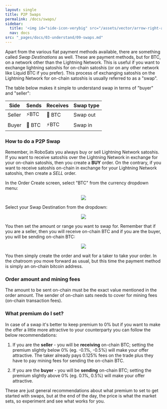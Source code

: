 ```yaml
---
layout: single
title: P2P Swaps
permalink: /docs/swaps/
sidebar:
  title: '<img id="side-icon-verybig" src="/assets/vector/arrow-right-arrow-left.svg"/>Swaps'
  nav: docs
src: "_pages/docs/03-understand/09-swaps.md"
---
```


Apart from the various fiat payment methods available, there are something
called *Swap Destinations* as well. These are payment methods, but for BTC, on
a network other than the Lightning Network. This is useful if you want to
exchange lightning satoshis for on-chain satoshis (or on any other network like
Liquid BTC if you prefer). This process of exchanging satoshis on the Lightning
Network for on-chain satoshis is usually referred to as a "swap".

The table below makes it simple to understand swap in terms of "buyer" and "seller":

| Side   | Sends         | Receives     | Swap type |
|--------|---------------|--------------|-----------|
| Seller | ⚡BTC         | 🔗 BTC       | Swap out  |
| Buyer  | 🔗 BTC        | ⚡BTC        | Swap in   |


### How to do a P2P Swap

Remember, in RoboSats you always buy or sell Lightning Network satoshis. If you
want to receive satoshis over the Lightning Network in exchange for your
on-chain satoshis, then you create a **BUY** order. On the contrary, if you
want to receive satoshis on-chain in exchange for your Lightning Network
satoshis, then create a *SELL* order.

In the Order Create screen, select "BTC" from the currency dropdown menu:

<div align="center">
    <img src="/assets/images/understand/btc-swap-in-dropdown.png"/>
</div>

Select your Swap Destination from the dropdown:

<div align="center">
    <img src="/assets/images/understand/swap-destination-selection.png"/>
</div>

You then set the amount or range you want to swap for. Remember that if you
are a seller, then you will receive on-chain BTC and if you are the buyer, you
will be sending on-chain BTC:

<div align="center">
    <img src="/assets/images/understand/amount-swap.png"/>
</div>

You then simply create the order and wait for a taker to take your order. In
the chatroom you move forward as usual, but this time the payment method is
simply an on-chain bitcoin address.


### Order amount and mining fees

The amount to be sent on-chain must be the exact value mentioned in the order
amount. The sender of on-chain sats needs to cover for mining fees (on-chain
transaction fees).

### What premium do I set?

In case of a swap it's better to keep premium to 0% but if you want to make the
offer a little more attractive to your counterparty you can follow the below
recommendations:

1. If you are the **seller** - you will be **receiving** on-chain BTC; setting
   the premium slightly below 0% (eg. -0.1%, -0.5%) will make your offer
   attractive. The taker already pays 0.125% fees on the trade plus they have
   to pay mining fees for sending the on-chain BTC.

2. If you are the **buyer** - you will be **sending** on-chain BTC; setting the
   premium slightly above 0% (eg. 0.1%, 0.5%) will make your offer attractive.

These are just general recommendations about what premium to set to get started
with swaps, but at the end of the day, the price is what the market sets, so
experiment and see what works for you.
